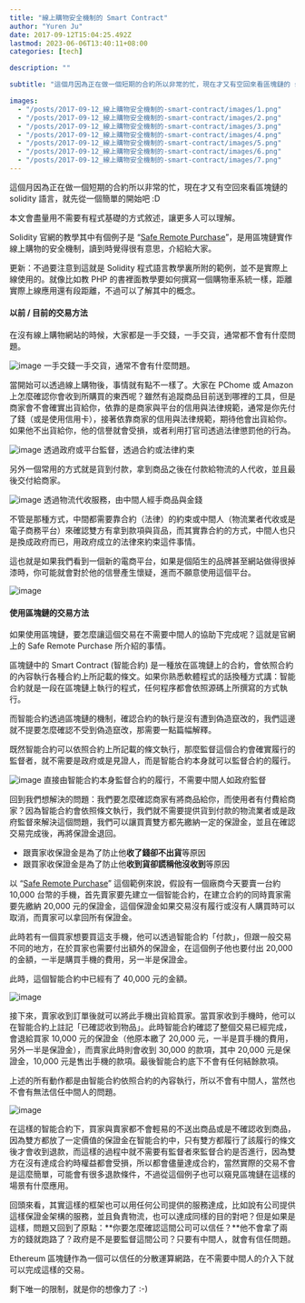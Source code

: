 ```yaml
---
title: "線上購物安全機制的 Smart Contract"
author: "Yuren Ju"
date: 2017-09-12T15:04:25.492Z
lastmod: 2023-06-06T13:40:11+08:00
categories: [tech]

description: ""

subtitle: "這個月因為正在做一個短期的合約所以非常的忙，現在才又有空回來看區塊鏈的 solidity 語言，就先從一個簡單的開始吧 :D"

images:
  - "/posts/2017-09-12_線上購物安全機制的-smart-contract/images/1.png"
  - "/posts/2017-09-12_線上購物安全機制的-smart-contract/images/2.png"
  - "/posts/2017-09-12_線上購物安全機制的-smart-contract/images/3.png"
  - "/posts/2017-09-12_線上購物安全機制的-smart-contract/images/4.png"
  - "/posts/2017-09-12_線上購物安全機制的-smart-contract/images/5.png"
  - "/posts/2017-09-12_線上購物安全機制的-smart-contract/images/6.png"
  - "/posts/2017-09-12_線上購物安全機制的-smart-contract/images/7.png"
---
```


這個月因為正在做一個短期的合約所以非常的忙，現在才又有空回來看區塊鏈的 solidity 語言，就先從一個簡單的開始吧 :D

本文會盡量用不需要有程式基礎的方式敘述，讓更多人可以理解。

Solidity 官網的教學其中有個例子是 “[Safe Remote Purchase](https://solidity.readthedocs.io/en/develop/solidity-by-example.html#safe-remote-purchase)”，是用區塊鏈實作線上購物的安全機制，讀到時覺得很有意思，介紹給大家。

更新：不過要注意到這就是 Solidity 程式語言教學裏所附的範例，並不是實際上線使用的。就像比如教 PHP 的書裡面教學要如何撰寫一個購物車系統一樣，距離實際上線應用還有段距離，不過可以了解其中的概念。

#### 以前 / 目前的交易方法

在沒有線上購物網站的時候，大家都是一手交錢，一手交貨，通常都不會有什麼問題。

![image](/posts/2017-09-12_線上購物安全機制的-smart-contract/images/1.png#layoutTextWidth)
一手交錢一手交貨，通常不會有什麼問題。

當開始可以透過線上購物後，事情就有點不一樣了。大家在 PChome 或 Amazon 上怎麼確認你會收到所購買的東西呢？雖然有追蹤商品目前送到哪裡的工具，但是商家會不會確實出貨給你，依靠的是商家與平台的信用與法律規範，通常是你先付了錢（或是使用信用卡），接著依靠商家的信用與法律規範，期待他會出貨給你。如果他不出貨給你，他的信譽就會受損，或者利用打官司透過法律懲罰他的行為。

![image](/posts/2017-09-12_線上購物安全機制的-smart-contract/images/2.png#layoutTextWidth)
透過政府或平台監督，透過合約或法律約束

另外一個常用的方式就是貨到付款，拿到商品之後在付款給物流的人代收，並且最後交付給商家。

![image](/posts/2017-09-12_線上購物安全機制的-smart-contract/images/3.png#layoutTextWidth)
透過物流代收服務，由中間人經手商品與金錢

不管是那種方式，中間都需要靠合約（法律）的約束或中間人（物流業者代收或是電子商務平台）來確認雙方有拿到款項與貨品，而其實靠合約的方式，中間人也只是換成政府而已，用政府成立的法律來約束這件事情。

這也就是如果我們看到一個新的電商平台，如果是個陌生的品牌甚至網站做得很掉漆時，你可能就會對於他的信譽產生懷疑，進而不願意使用這個平台。

![image](/posts/2017-09-12_線上購物安全機制的-smart-contract/images/4.png#layoutTextWidth)

#### 使用區塊鏈的交易方法

如果使用區塊鏈，要怎麼讓這個交易在不需要中間人的協助下完成呢？這就是官網上的 Safe Remote Purchase 所介紹的事情。

區塊鏈中的 Smart Contract (智能合約) 是一種放在區塊鏈上的合約，會依照合約的內容執行各種合約上所記載的條文。如果你熟悉軟體程式的話換種方式講：智能合約就是一段在區塊鏈上執行的程式，任何程序都會依照源碼上所撰寫的方式執行。

而智能合約透過區塊鏈的機制，確認合約的執行是沒有遭到偽造竄改的，我們這邊就不提要怎麼確認不受到偽造竄改，那需要一點篇幅解釋。

既然智能合約可以依照合約上所記載的條文執行，那麼監督這個合約會確實履行的監督者，就不需要是政府或是見證人，而是智能合約本身就可以監督合約的履行。

![image](/posts/2017-09-12_線上購物安全機制的-smart-contract/images/5.png#layoutTextWidth)
直接由智能合約本身監督合約的履行，不需要中間人如政府監督

回到我們想解決的問題：我們要怎麼確認商家有將商品給你，而使用者有付費給商家？因為智能合約會依照條文執行，我們就不需要提供貨到付款的物流業者或是政府監督來解決這個問題，我們可以讓買賣雙方都先繳納一定的保證金，並且在確認交易完成後，再將保證金退回。

- 跟賣家收保證金是為了防止他**收了錢卻不出貨**等原因
- 跟買家收保證金是為了防止他**收到貨卻謊稱他沒收到**等原因

以 “[Safe Remote Purchase](https://solidity.readthedocs.io/en/develop/solidity-by-example.html#safe-remote-purchase)” 這個範例來說，假設有一個廠商今天要賣一台約 10,000 台幣的手機，首先賣家要先建立一個智能合約，在建立合約的同時賣家需要先繳納 20,000 元的保證金，這個保證金如果交易沒有履行或沒有人購買時可以取消，而賣家可以拿回所有保證金。

此時若有一個買家想要買這支手機，他可以透過智能合約「付款」，但跟一般交易不同的地方，在於買家也需要付出額外的保證金，在這個例子他也要付出 20,000 的金額，一半是購買手機的費用，另一半是保證金。

此時，這個智能合約中已經有了 40,000 元的金額。

![image](/posts/2017-09-12_線上購物安全機制的-smart-contract/images/6.png#layoutTextWidth)

接下來，賣家收到訂單後就可以將此手機出貨給買家。當買家收到手機時，他可以在智能合約上註記「已確認收到物品」。此時智能合約確認了整個交易已經完成，會退給買家 10,000 元的保證金（他原本繳了 20,000 元，一半是買手機的費用，另外一半是保證金），而賣家此時則會收到 30,000 的款項，其中 20,000 元是保證金，10,000 元是售出手機的款項。最後智能合約底下不會有任何結餘款項。

上述的所有動作都是由智能合約依照合約的內容執行，所以不會有中間人，當然也不會有無法信任中間人的問題。

![image](/posts/2017-09-12_線上購物安全機制的-smart-contract/images/7.png#layoutTextWidth)

在這樣的智能合約下，買家與賣家都不會輕易的不送出商品或是不確認收到商品，因為雙方都放了一定價值的保證金在智能合約中，只有雙方都履行了該履行的條文後才會收到退款，而這樣的過程中就不需要有監督者來監督合約是否進行，因為雙方在沒有達成合約時權益都會受損，所以都會儘量達成合約，當然實際的交易不會是這麼簡單，可能會有很多退款條件，不過從這個例子也可以窺見區塊鏈在這樣的場景有什麼應用。

回頭來看，其實這樣的框架也可以用任何公司提供的服務達成，比如說有公司提供這樣保證金架構的服務，並且負責物流，也可以達成同樣的目的對吧？但是如果是這樣，問題又回到了原點：**你要怎麼確認這間公司可以信任？**他不會拿了兩方的錢就跑路了？政府是不是要監督這間公司？只要有中間人，就會有信任問題。

Ethereum 區塊鏈作為一個可以信任的分散運算網路，在不需要中間人的介入下就可以完成這樣的交易。

剩下唯一的限制，就是你的想像力了 :-)
